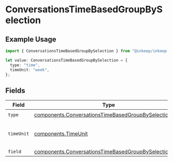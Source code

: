 # ConversationsTimeBasedGroupBySelection

## Example Usage

```typescript
import { ConversationsTimeBasedGroupBySelection } from "@inkeep/inkeep-analytics/models/components";

let value: ConversationsTimeBasedGroupBySelection = {
  type: "time",
  timeUnit: "week",
};
```

## Fields

| Field                                                                                                                            | Type                                                                                                                             | Required                                                                                                                         | Description                                                                                                                      |
| -------------------------------------------------------------------------------------------------------------------------------- | -------------------------------------------------------------------------------------------------------------------------------- | -------------------------------------------------------------------------------------------------------------------------------- | -------------------------------------------------------------------------------------------------------------------------------- |
| `type`                                                                                                                           | [components.ConversationsTimeBasedGroupBySelectionType](../../models/components/conversationstimebasedgroupbyselectiontype.md)   | :heavy_check_mark:                                                                                                               | N/A                                                                                                                              |
| `timeUnit`                                                                                                                       | [components.TimeUnit](../../models/components/timeunit.md)                                                                       | :heavy_check_mark:                                                                                                               | Valid time units for time-based operations                                                                                       |
| `field`                                                                                                                          | [components.ConversationsTimeBasedGroupBySelectionField](../../models/components/conversationstimebasedgroupbyselectionfield.md) | :heavy_minus_sign:                                                                                                               | N/A                                                                                                                              |